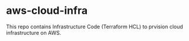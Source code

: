 # aws-cloud-infra
This repo contains Infrastructure Code (Terraform HCL) to prvision cloud infrastructure on AWS.
